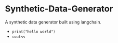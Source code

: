 # Synthetic-Data-Generator
A synthetic data generator built using langchain.
- `print("hello world")`
- `cout<<`